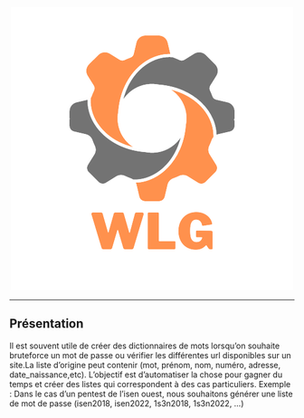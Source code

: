 <p align="center"><img src="img/icon_name.png" /></p>

------

<h2>Présentation</h2>

<p>
Il est souvent utile de créer des dictionnaires de mots lorsqu’on souhaite bruteforce un mot de passe ou vérifier les différentes url disponibles sur un site.La liste d’origine peut contenir (mot, prénom, nom, numéro, adresse, date_naissance,etc). L’objectif est d’automatiser la chose pour gagner du temps et créer des listes qui correspondent à des cas particuliers. 
Exemple : Dans le cas d’un pentest de l’isen ouest, nous souhaitons générer une liste de mot de passe (isen2018, isen2022, 1s3n2018, 1s3n2022, …)
</p>